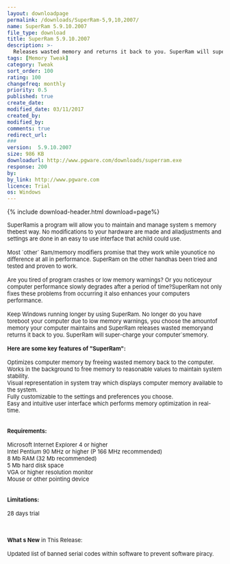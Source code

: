 ```yaml
---
layout: downloadpage
permalink: /downloads/SuperRam-5,9,10,2007/
name: SuperRam 5.9.10.2007
file_type: download
title: SuperRam 5.9.10.2007
description: >-
  Releases wasted memory and returns it back to you. SuperRam will super-charge your computer  s memory.
tags: [Memory Tweak]
category: Tweak
sort_order: 100
rating: 100
changefreq: monthly
priority: 0.5
published: true
create_date:
modified_date: 03/11/2017
created_by:
modified_by:
comments: true
redirect_url:
###
version:  5.9.10.2007
size: 986 KB
downloadurl: http://www.pgware.com/downloads/superram.exe
response: 200
by:
by_link: http://www.pgware.com
licence: Trial
os: Windows
---
```


{% include download-header.html download=page%}

<p style="fix-download-text !important">
<p><font size="2"><p>SuperRamis a program will allow you to maintain and manage system s memory thebest way. No modifications to your hardware are made and alladjustments and settings are done in an easy to use interface that achild could use. <br />
<br />
Most `other` Ram/memory modifiers promise that they work while younotice no difference at all in performance. SuperRam on the other handhas been tried and tested and proven to work. <br />
<br />
Are you tired of program crashes or low memory warnings? Or you noticeyour computer performance slowly degrades after a period of time?SuperRam not only fixes these problems from occurring it also enhances your computers performance. <br />
<br />
Keep Windows running longer by using SuperRam. No longer do you have toreboot your computer due to low memory warnings, you choose the amountof memory your computer maintains and SuperRam releases wasted memoryand returns it back to you. SuperRam will super-charge your computer`smemory.<br />
<br />
<span><strong>Here are some key features of "SuperRam":</strong></span><br />
<br />
Optimizes computer memory by freeing wasted memory back to the computer. <br />
Works in the background to free memory to reasonable values to maintain system stability. <br />
Visual representation in system tray which displays computer memory available to the system. <br />
Fully customizable to the settings and preferences you choose. <br />
Easy and intuitive user interface which performs memory optimization in real-time. <br />
<br />
<br />
<span><strong>Requirements:</strong></span><br />
<br />
Microsoft Internet Explorer 4 or higher<br />
Intel Pentium 90 MHz or higher (P 166 MHz recommended)<br />
8 Mb RAM (32 Mb recommended)<br />
5 Mb hard disk space<br />
VGA or higher resolution monitor<br />
Mouse or other pointing device<br />
<br />
<br />
<span><strong>Limitations:</strong></span><br />
<br />
28 days trial<br />
</p>
<div class="celltext_big"><br />
<br />
<strong>What s New</strong> in This Release:<br />
<br />
Updated list of banned serial codes within software to prevent software piracy.</div></p></p>
